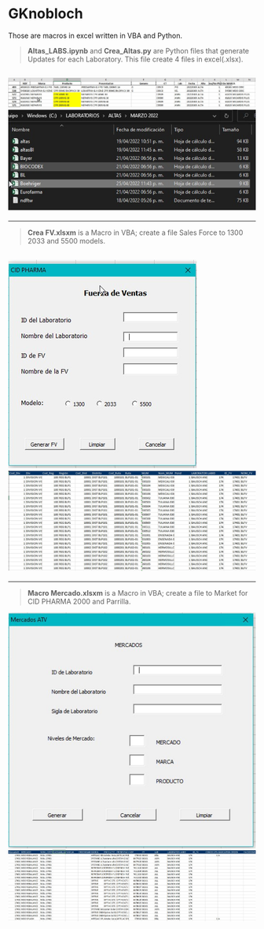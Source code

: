 # GKnobloch
Those are macros in excel written in VBA and Python.

> **Altas_LABS.ipynb** and  **Crea_Altas.py** are Python files that generate Updates for each Laboratory. This file create 4 files in excel(.xlsx).

![Imagenes de resultados](https://github.com/jorgeAngelus/GKnobloch/blob/main/IMAGES/Altas.jpg)
![Imagenes de resultados](https://github.com/jorgeAngelus/GKnobloch/blob/main/IMAGES/AltasMarzo.jpg)
---------------------------------------------------------------------------------------------------------------------------------------------------------
<hr>

> **Crea FV.xlsxm** is a Macro in VBA; create a file Sales Force to 1300 2033 and 5500 models.

![Imagenes de resultados](https://github.com/jorgeAngelus/GKnobloch/blob/main/IMAGES/FV_MARZO.jpg)
![Imagenes de resultados](https://github.com/jorgeAngelus/GKnobloch/blob/main/IMAGES/FormatoFV_MARZO.jpg)
---------------------------------------------------------------------------------------------------------------------------------------------------------
<hr>

> **Macro Mercado.xlsxm** is a Macro in VBA; create a file to Market for CID PHARMA 2000 and Parrilla.

![Imagenes de resultados](https://github.com/jorgeAngelus/GKnobloch/blob/main/IMAGES/MERCADOS.jpg)
![Imagenes de resultados](https://github.com/jorgeAngelus/GKnobloch/blob/main/IMAGES/MERCADO_MARZO.jpg)
